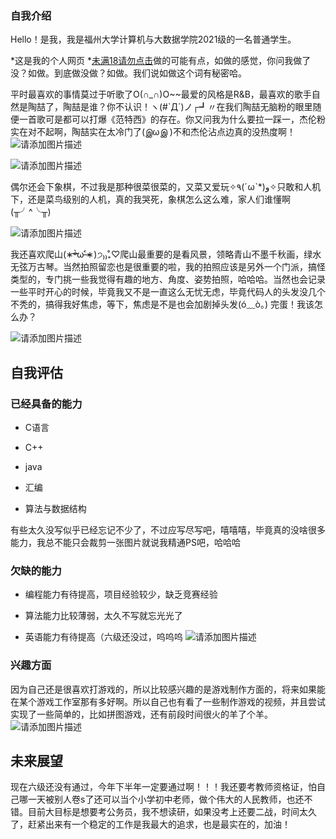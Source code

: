 

<!--
**FunJimHow/FunJimHow** is a ✨ _special_ ✨ repository because its `README.md` (this file) appears on your GitHub profile.

Here are some ideas to get you started:

- 🔭 I’m currently working on ...
- 🌱 I’m currently learning ...
- 👯 I’m looking to collaborate on ...
- 🤔 I’m looking for help with ...
- 💬 Ask me about ...
- 📫 How to reach me: ...
- 😄 Pronouns: ...
- ⚡ Fun fact: ...
-->


### 自我介绍
Hello！是我，我是福州大学计算机与大数据学院2021级的一名普通学生。

*这是我的个人网页 *[未满18请勿点击](https://funjimhow.github.io/)做的可能有点，如做的感觉，你问我做了没？如做。到底做没做？如做。我们说如做这个词有秘密哈。

平时最喜欢的事情莫过于听歌了O(∩_∩)O~~最爱的风格是R&B，最喜欢的歌手自然是陶喆了，陶喆是谁？你不认识！ヽ(#`Д´)ノ┌┛〃在我们陶喆无脑粉的眼里随便一首歌可是都可以打爆《范特西》的存在。你又问我为什么要拉一踩一，杰伦粉实在对不起啊，陶喆实在太冷门了(இωஇ )不和杰伦沾点边真的没热度啊！![请添加图片描述](https://img-blog.csdnimg.cn/9ff93b57f70a4111bdcf62ac9bb02179.jpeg)

![请添加图片描述](https://img-blog.csdnimg.cn/6044eb43a93248c7a1995b1889a9ec4a.jpeg)



偶尔还会下象棋，不过我是那种很菜很菜的，又菜又爱玩✧٩(ˊωˋ*)و✧只敢和人机下，还是菜鸟级别的人机，真的我哭死，象棋怎么这么难，家人们谁懂啊(╥╯^╰╥)

![请添加图片描述](https://img-blog.csdnimg.cn/cfffed200e8a4ecf8bddc1ba3ff366e5.jpeg)

我还喜欢爬山(∗ᵒ̶̶̷̀ω˂̶́∗)੭₎₎̊₊♡爬山最重要的是看风景，领略青山不墨千秋画，绿水无弦万古琴。当然拍照留恋也是很重要的啦，我的拍照应该是另外一个门派，搞怪类型的，专门挑一些我觉得有趣的地方、角度、姿势拍照，哈哈哈。当然也会记录一些平时开心的时候，毕竟我又不是一直这么无忧无虑，毕竟代码人的头发没几个不秃的，搞得我好焦虑，等下，焦虑是不是也会加剧掉头发(ó﹏ò｡) 完蛋！我该怎么办？

![请添加图片描述](https://img-blog.csdnimg.cn/80a846d45fe8459898b4cf41828df814.jpeg)

## 自我评估
### 已经具备的能力

 - C语言
 
 - C++
 - java
 - 汇编
 - 算法与数据结构
 
有些太久没写似乎已经忘记不少了，不过应写尽写吧，嘻嘻嘻，毕竟真的没啥很多能力，我总不能只会裁剪一张图片就说我精通PS吧，哈哈哈
### 欠缺的能力

-   编程能力有待提高，项目经验较少，缺乏竞赛经验
- 算法能力比较薄弱，太久不写就忘光光了

-   英语能力有待提高（六级还没过，呜呜呜
![请添加图片描述](https://img-blog.csdnimg.cn/701e4e41e3be4e6b99f06d4cc48b7df6.jpeg)

### 兴趣方面
因为自己还是很喜欢打游戏的，所以比较感兴趣的是游戏制作方面的，将来如果能在某个游戏工作室那有多好啊。所以自己也有看了一些制作游戏的视频，并且尝试实现了一些简单的，比如拼图游戏，还有前段时间很火的羊了个羊。![请添加图片描述](https://img-blog.csdnimg.cn/476cb9a2fc8a43408132d73ed23fa3b1.jpeg)


## 未来展望
现在六级还没有通过，今年下半年一定要通过啊！！！我还要考教师资格证，怕自己哪一天被别人卷s了还可以当个小学初中老师，做个伟大的人民教师，也还不错。目前大目标是想要考公务员，我不想读研，如果没考上还要二战，时间太久了，赶紧出来有一个稳定的工作是我最大的追求，也是最实在的，加油！
